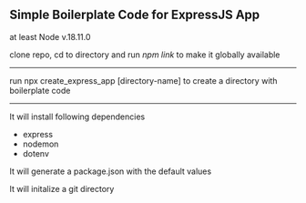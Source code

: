 ## Simple Boilerplate Code for ExpressJS App

at least Node v.18.11.0

clone repo, cd to directory and run _npm link_ to make it globally available

---

run npx create_express_app [directory-name] to create a directory with boilerplate code

---

It will install following dependencies

- express
- nodemon
- dotenv

It will generate a package.json with the default values

It will initalize a git directory
